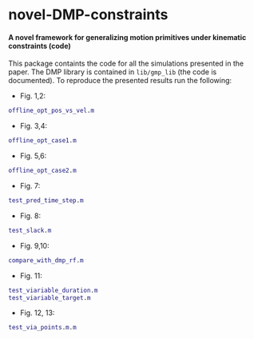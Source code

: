 # novel-DMP-constraints

#### A novel framework for generalizing motion primitives under kinematic constraints (code)

This package containts the code for all the simulations presented in the paper.
The DMP library is contained in `lib/gmp_lib` (the code is documented).
To reproduce the presented results run the following:
- Fig. 1,2: 
```matlab
offline_opt_pos_vs_vel.m
```
- Fig. 3,4: 
```matlab
offline_opt_case1.m
```
- Fig. 5,6: 
```matlab
offline_opt_case2.m
```
- Fig. 7: 
```matlab
test_pred_time_step.m
```
- Fig. 8: 
```matlab
test_slack.m
```
- Fig. 9,10: 
```matlab
compare_with_dmp_rf.m
```
- Fig. 11: 
```matlab
test_viariable_duration.m
test_viariable_target.m
```
- Fig. 12, 13: 
```matlab
test_via_points.m.m
```
